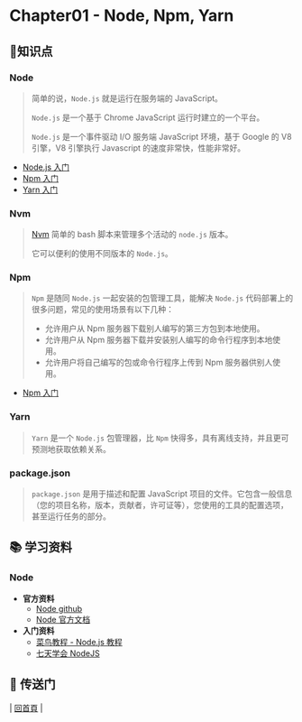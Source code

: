 # Chapter01 - Node, Npm, Yarn

## :memo:知识点

### Node

> 简单的说，`Node.js` 就是运行在服务端的 JavaScript。
>
> `Node.js` 是一个基于 Chrome JavaScript 运行时建立的一个平台。
>
> `Node.js` 是一个事件驱动 I/O 服务端 JavaScript 环境，基于 Google 的 V8 引擎，V8 引擎执行 Javascript 的速度非常快，性能非常好。

- [Node.js 入门](https://github.com/dunwu/frontend-tutorial/tree/master/docs/chapter02/node/Node入门.md)
- [Npm 入门](https://github.com/dunwu/frontend-tutorial/tree/master/docs/chapter02/node/Node代码组织.md)
- [Yarn 入门](https://github.com/dunwu/frontend-tutorial/tree/master/docs/chapter02/node/Node的IO操作.md)

### Nvm

> [Nvm](https://github.com/creationix/nvm) 简单的 bash 脚本来管理多个活动的 `node.js` 版本。
>
> 它可以便利的使用不同版本的 `Node.js`。

### Npm

> `Npm` 是随同 `Node.js` 一起安装的包管理工具，能解决 `Node.js` 代码部署上的很多问题，常见的使用场景有以下几种：
>
> - 允许用户从 Npm 服务器下载别人编写的第三方包到本地使用。
> - 允许用户从 Npm 服务器下载并安装别人编写的命令行程序到本地使用。
> - 允许用户将自己编写的包或命令行程序上传到 Npm 服务器供别人使用。

- [Npm 入门](https://github.com/dunwu/frontend-tutorial/tree/master/docs/chapter02/npm/Npm入门.md)

### Yarn

> `Yarn` 是一个 `Node.js` 包管理器，比 `Npm` 快得多，具有离线支持，并且更可预测地获取依赖关系。

### package.json

> `package.json` 是用于描述和配置 JavaScript 项目的文件。它包含一般信息（您的项目名称，版本，贡献者，许可证等），您使用的工具的配置选项，甚至运行任务的部分。

## :books: 学习资料

### Node

- **官方资料**
  - [Node github](https://github.com/nodejs/node)
  - [Node 官方文档](https://nodejs.org/en/docs/)
- **入门资料**
  - [菜鸟教程 - Node.js 教程](http://www.runoob.com/nodejs/nodejs-tutorial.html)
  - [七天学会 NodeJS](https://github.com/nqdeng/7-days-nodejs)

## :door: 传送门

| [回首頁](https://github.com/dunwu/frontend-tutorial/tree/master/docs) |
